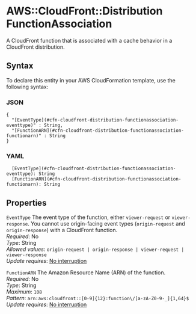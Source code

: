 # AWS::CloudFront::Distribution FunctionAssociation<a name="aws-properties-cloudfront-distribution-functionassociation"></a>

A CloudFront function that is associated with a cache behavior in a CloudFront distribution\.

## Syntax<a name="aws-properties-cloudfront-distribution-functionassociation-syntax"></a>

To declare this entity in your AWS CloudFormation template, use the following syntax:

### JSON<a name="aws-properties-cloudfront-distribution-functionassociation-syntax.json"></a>

```
{
  "[EventType](#cfn-cloudfront-distribution-functionassociation-eventtype)" : String,
  "[FunctionARN](#cfn-cloudfront-distribution-functionassociation-functionarn)" : String
}
```

### YAML<a name="aws-properties-cloudfront-distribution-functionassociation-syntax.yaml"></a>

```
  [EventType](#cfn-cloudfront-distribution-functionassociation-eventtype): String
  [FunctionARN](#cfn-cloudfront-distribution-functionassociation-functionarn): String
```

## Properties<a name="aws-properties-cloudfront-distribution-functionassociation-properties"></a>

`EventType` <a name="cfn-cloudfront-distribution-functionassociation-eventtype"></a>
The event type of the function, either `viewer-request` or `viewer-response`\. You cannot use origin\-facing event types \(`origin-request` and `origin-response`\) with a CloudFront function\.  
_Required_: No  
_Type_: String  
_Allowed values_: `origin-request | origin-response | viewer-request | viewer-response`  
_Update requires_: [No interruption](https://docs.aws.amazon.com/AWSCloudFormation/latest/UserGuide/using-cfn-updating-stacks-update-behaviors.html#update-no-interrupt)

`FunctionARN` <a name="cfn-cloudfront-distribution-functionassociation-functionarn"></a>
The Amazon Resource Name \(ARN\) of the function\.  
_Required_: No  
_Type_: String  
_Maximum_: `108`  
_Pattern_: `arn:aws:cloudfront::[0-9]{12}:function\/[a-zA-Z0-9-_]{1,64}$`  
_Update requires_: [No interruption](https://docs.aws.amazon.com/AWSCloudFormation/latest/UserGuide/using-cfn-updating-stacks-update-behaviors.html#update-no-interrupt)
